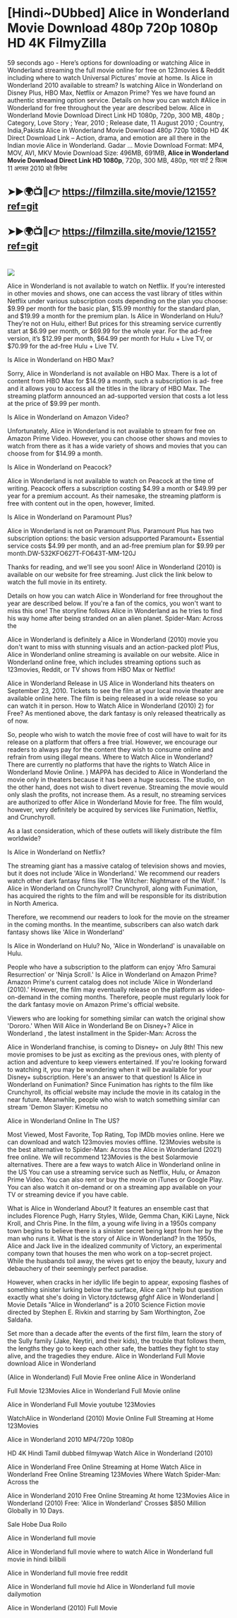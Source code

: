 # [Hindi~DUbbed] Alice in Wonderland Movie Download 480p 720p 1080p HD 4K FilmyZilla


59 seconds ago - Here’s options for downloading or watching Alice in Wonderland streaming the full movie online for free on 123movies & Reddit including where to watch Universal Pictures’ movie at home. Is Alice in Wonderland 2010 available to stream? Is watching Alice in Wonderland on Disney Plus, HBO Max, Netflix or Amazon Prime? Yes we have found an authentic streaming option service. Details on how you can watch #Alice in Wonderland for free throughout the year are described below. Alice in Wonderland Movie Download Direct Link HD 1080p, 720p, 300 MB, 480p ; Category, Love Story ; Year, 2010 ; Release date, 11 August 2010 ; Country, India,Pakista Alice in Wonderland Movie Download 480p 720p 1080p HD 4K Direct Download Link – Action, drama, and emotion are all there in the Indian movie Alice in Wonderland. Gadar ...
Movie Download Format: MP4, MOV, AVI, MKV
Movie Download Size: 496MB, 691MB, **Alice in Wonderland Movie Download Direct Link HD 1080p**, 720p, 300 MB, 480p, गदर पार्ट 2 फिल्म 11 अगस्त 2010 को सिनेमा

## ➤►🌍📺📱👉   https://filmzilla.site/movie/12155?ref=git

## ➤►🌍📺📱👉   https://filmzilla.site/movie/12155?ref=git

#

<img src="https://image.tmdb.org/t/p/w780//y8Rmadbft60Cupx6SmSvy8rHENH.jpg" />

Alice in Wonderland is not available to watch on Netflix. If you’re interested in other movies and shows, one can access the vast library of titles within Netflix under various subscription costs depending on the plan you choose: $9.99 per month for the basic plan, $15.99 monthly for the standard plan, and $19.99 a month for the premium plan. Is Alice in Wonderland on Hulu? They’re not on Hulu, either! But prices for this streaming service currently start at $6.99 per month, or $69.99 for the whole year. For the ad-free version, it’s $12.99 per month, $64.99 per month for Hulu + Live TV, or $70.99 for the ad-free Hulu + Live TV.

Is Alice in Wonderland on HBO Max?

Sorry, Alice in Wonderland is not available on HBO Max. There is a lot of content from HBO Max for $14.99 a month, such a subscription is ad- free and it allows you to access all the titles in the library of HBO Max. The streaming platform announced an ad-supported version that costs a lot less at the price of $9.99 per month.

Is Alice in Wonderland on Amazon Video?

Unfortunately, Alice in Wonderland is not available to stream for free on Amazon Prime Video. However, you can choose other shows and movies to watch from there as it has a wide variety of shows and movies that you can choose from for $14.99 a month.

Is Alice in Wonderland on Peacock?

Alice in Wonderland is not available to watch on Peacock at the time of writing. Peacock offers a subscription costing $4.99 a month or $49.99 per year for a premium account. As their namesake, the streaming platform is free with content out in the open, however, limited.

Is Alice in Wonderland on Paramount Plus?

Alice in Wonderland is not on Paramount Plus. Paramount Plus has two subscription options: the basic version adsupported Paramount+ Essential service costs $4.99 per month, and an ad-free premium plan for $9.99 per month.DW-532KFO627T-FO643T-MM-120J

Thanks for reading, and we'll see you soon! Alice in Wonderland (2010) is available on our website for free streaming. Just click the link below to watch the full movie in its entirety.

Details on how you can watch Alice in Wonderland for free throughout the year are described below. If you're a fan of the comics, you won't want to miss this one! The storyline follows Alice in Wonderland as he tries to find his way home after being stranded on an alien planet. Spider-Man: Across the

Alice in Wonderland is definitely a Alice in Wonderland (2010) movie you don't want to miss with stunning visuals and an action-packed plot! Plus, Alice in Wonderland online streaming is available on our website. Alice in Wonderland online free, which includes streaming options such as 123movies, Reddit, or TV shows from HBO Max or Netflix!

Alice in Wonderland Release in US Alice in Wonderland hits theaters on September 23, 2010. Tickets to see the film at your local movie theater are available online here. The film is being released in a wide release so you can watch it in person. How to Watch Alice in Wonderland (2010) 2) for Free? As mentioned above, the dark fantasy is only released theatrically as of now.

So, people who wish to watch the movie free of cost will have to wait for its release on a platform that offers a free trial. However, we encourage our readers to always pay for the content they wish to consume online and refrain from using illegal means. Where to Watch Alice in Wonderland? There are currently no platforms that have the rights to Watch Alice in Wonderland Movie Online. ) MAPPA has decided to Alice in Wonderland the movie only in theaters because it has been a huge success. The studio, on the other hand, does not wish to divert revenue. Streaming the movie would only slash the profits, not increase them. As a result, no streaming services are authorized to offer Alice in Wonderland Movie for free. The film would, however, very definitely be acquired by services like Funimation, Netflix, and Crunchyroll.

As a last consideration, which of these outlets will likely distribute the film worldwide?

Is Alice in Wonderland on Netflix?

The streaming giant has a massive catalog of television shows and movies, but it does not include 'Alice in Wonderland.' We recommend our readers watch other dark fantasy films like 'The Witcher: Nightmare of the Wolf. ' Is Alice in Wonderland on Crunchyroll? Crunchyroll, along with Funimation, has acquired the rights to the film and will be responsible for its distribution in North America.

Therefore, we recommend our readers to look for the movie on the streamer in the coming months. In the meantime, subscribers can also watch dark fantasy shows like 'Alice in Wonderland'

Is Alice in Wonderland on Hulu? No, 'Alice in Wonderland' is unavailable on Hulu.

People who have a subscription to the platform can enjoy 'Afro Samurai Resurrection' or 'Ninja Scroll.' Is Alice in Wonderland on Amazon Prime? Amazon Prime's current catalog does not include 'Alice in Wonderland (2010).' However, the film may eventually release on the platform as video-on-demand in the coming months. Therefore, people must regularly look for the dark fantasy movie on Amazon Prime's official website.

Viewers who are looking for something similar can watch the original show 'Dororo.' When Will Alice in Wonderland Be on Disney+? Alice in Wonderland , the latest installment in the Spider-Man: Across the

Alice in Wonderland franchise, is coming to Disney+ on July 8th! This new movie promises to be just as exciting as the previous ones, with plenty of action and adventure to keep viewers entertained. If you're looking forward to watching it, you may be wondering when it will be available for your Disney+ subscription. Here's an answer to that question! Is Alice in Wonderland on Funimation? Since Funimation has rights to the film like Crunchyroll, its official website may include the movie in its catalog in the near future. Meanwhile, people who wish to watch something similar can stream 'Demon Slayer: Kimetsu no

Alice in Wonderland Online In The US?

Most Viewed, Most Favorite, Top Rating, Top IMDb movies online. Here we can download and watch 123movies movies offline. 123Movies website is the best alternative to Spider-Man: Across the Alice in Wonderland (2021) free online. We will recommend 123Movies is the best Solarmovie alternatives. There are a few ways to watch Alice in Wonderland online in the US You can use a streaming service such as Netflix, Hulu, or Amazon Prime Video. You can also rent or buy the movie on iTunes or Google Play. You can also watch it on-demand or on a streaming app available on your TV or streaming device if you have cable.

What is Alice in Wonderland About? It features an ensemble cast that includes Florence Pugh, Harry Styles, Wilde, Gemma Chan, KiKi Layne, Nick Kroll, and Chris Pine. In the film, a young wife living in a 1950s company town begins to believe there is a sinister secret being kept from her by the man who runs it. What is the story of Alice in Wonderland? In the 1950s, Alice and Jack live in the idealized community of Victory, an experimental company town that houses the men who work on a top-secret project. While the husbands toil away, the wives get to enjoy the beauty, luxury and debauchery of their seemingly perfect paradise.

However, when cracks in her idyllic life begin to appear, exposing flashes of something sinister lurking below the surface, Alice can't help but question exactly what she's doing in Victory.tdctewsg gfghf Alice in Wonderland | Movie Details "Alice in Wonderland" is a 2010 Science Fiction movie directed by Stephen E. Rivkin and starring by Sam Worthington, Zoe Saldaña.

Set more than a decade after the events of the first film, learn the story of the Sully family (Jake, Neytiri, and their kids), the trouble that follows them, the lengths they go to keep each other safe, the battles they fight to stay alive, and the tragedies they endure. Alice in Wonderland Full Movie download Alice in Wonderland

(Alice in Wonderland) Full Movie Free online Alice in Wonderland

Full Movie 123Movies Alice in Wonderland Full Movie online

Alice in Wonderland Full Movie youtube 123Movies

WatchAlice in Wonderland (2010) Movie Online Full Streaming at Home 123Movies

Alice in Wonderland 2010 MP4/720p 1080p

HD 4K Hindi Tamil dubbed filmywap Watch Alice in Wonderland (2010)

Alice in Wonderland Free Online Streaming at Home Watch Alice in Wonderland Free Online Streaming 123Movies Where Watch Spider-Man: Across the

Alice in Wonderland 2010 Free Online Streaming At home 123Movies Alice in Wonderland (2010) Free: 'Alice in Wonderland' Crosses $850 Million Globally in 10 Days.

Sale Hobe Dua Roilo

Alice in Wonderland full movie

Alice in Wonderland full movie where to watch Alice in Wonderland full movie in hindi bilibili

Alice in Wonderland full movie free reddit

Alice in Wonderland full movie hd Alice in Wonderland full movie dailymotion

Alice in Wonderland (2010) Full Movie